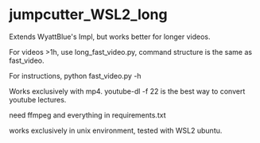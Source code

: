 # jumpcutter_WSL2_long
Extends WyattBlue's Impl, but works better for longer videos. 

For videos >1h, use long_fast_video.py, command structure is the same as fast_video.

For instructions, python fast_video.py -h

Works exclusively with mp4. youtube-dl -f 22 <link> is the best way to convert youtube lectures. 

need ffmpeg and everything in requirements.txt

works exclusively in unix environment, tested with WSL2 ubuntu. 
